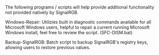 The following programs / scripts will help provide additional functionality not provided natively by SignalRGB.

Windows-Repair:
	Utilizies built in diagnostic commands available for all Microsoft Windows users, helpful to repair a current running Microsoft Windows install, feel free to review the script. (SFC-DISM.bat)

Backup-SignalRGB:
	Batch script to backup SignalRGB's registry keys, allowing users to restore previous values.